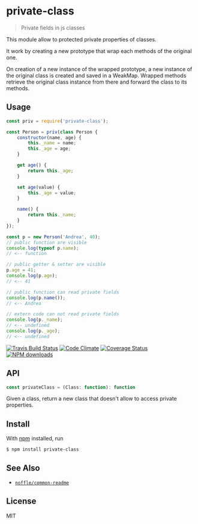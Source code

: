 # private-class

> Private fields in js classes

This module allow to protected private properties of classes.

It work by creating a new prototype that wrap each methods of the original one.

On creation of a new instance of the wrapped prototype, a new instance of the original class is created and saved in a WeakMap. Wrapped methods retrieve the original class instance from there and forward the class to its methods.

## Usage

```js
const priv = require('private-class');

const Person = priv(class Person {
	constructor(name, age) {
		this._name = name;
		this._age = age;
	}

	get age() {
		return this._age;
	}

	set age(value) {
		this._age = value;
	}

	name() {
		return this._name;
	}
});

const p = new Person('Andrea', 40);
// public function are visible
console.log(typeof p.name);
// <-- function

// public getter & setter are visible
p.age = 41;
console.log(p.age);
// <-- 41

// public function can read private fields
console.log(p.name());
// <-- Andrea

// extern code can not read private fields
console.log(p._name);
// <-- undefined
console.log(p._age);
// <-- undefined
```

[![Travis Build Status](https://img.shields.io/travis/parro-it/private-class/master.svg)](http://travis-ci.org/parro-it/private-class)
[![Code Climate](https://img.shields.io/codeclimate/github/parro-it/private-class.svg)](https://codeclimate.com/github/parro-it/private-class)
[![Coverage Status](https://coveralls.io/repos/github/parro-it/private-class/badge.svg?branch=master)](https://coveralls.io/github/parro-it/private-class?branch=master)
[![NPM downloads](https://img.shields.io/npm/dt/private-class.svg)](https://npmjs.org/package/private-class)


## API

```js
const privateClass = (Class: function): function
```

Given a class, return a new class that doesn't allow to access private properties.

## Install

With [npm](https://npmjs.org/) installed, run

```
$ npm install private-class
```

## See Also

- [`noffle/common-readme`](https://github.com/noffle/common-readme)

## License

MIT

